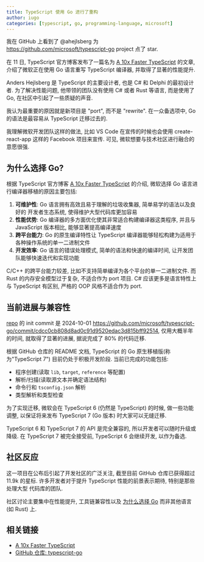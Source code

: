 ```yaml
---
title: TypeScript 使用 Go 进行了重构
author: iugo
categories: [typescript, go, programming-language, microsoft]
---
```


我在 GitHub 上看到了 @ahejlsberg 为 <https://github.com/microsoft/typescript-go>
project 点了 star.

在 11 日, TypeScript 官方博客发布了一篇名为 [A 10x Faster TypeScript][faster-ts]
的文章, 介绍了微软正在使用 Go 语言重写 TypeScript 编译器, 并取得了显著的性能提升.

Anders Hejlsberg 是 TypeScript 的主要设计者, 也是 C# 和 Delphi 的最初设计者.
为了解决性能问题, 他带领的团队没有使用 C# 或者 Rust 等语言, 而是使用了 Go,
在社区中引起了一些质疑的声音.

我认为最重要的原因就是新项目是 "port", 而不是 "rewrite". 在一众备选项中,
Go 的语法是最容易从 TypeScript 迁移过去的.

我理解微软开发团队这样的做法, 比如 VS Code 在宣传的时候也会使用 create-react-app
这样的 Facebook 项目来宣传. 可见, 微软想要与技术社区进行融合的意愿很强.

## 为什么选择 Go?

根据 TypeScript 官方博客 [A 10x Faster TypeScript][faster-ts] 的介绍, 微软选择
Go 语言进行编译器移植的原因主要包括:

1. **可维护性**: Go 语言拥有高效且易于理解的垃圾收集器, 简单易学的语法以及良好的
   开发者生态系统, 使得维护大型代码库更加容易
2. **性能优势**: Go 编译器的多方面优化使其非常适合构建编译器这类程序, 并且与
   JavaScript 版本相比, 能够显著提高编译速度
3. **跨平台能力**: Go 的原生编译特性让 TypeScript 编译器能够轻松构建为适用于
   各种操作系统的单一二进制文件
4. **开发效率**: Go 语言的错误处理模式, 简单的语法和快速的编译时间,
   让开发团队能够快速迭代和实现功能

C/C++ 的跨平台能力较差, 比如不支持简单编译为各个平台的单一二进制文件.
而 Rust 的内存安全模型过于复杂, 不适合作为 port 项目.
C# 应该更多是语言特性上与 TypeScript 有区别, 严格的 OOP 风格不适合作为 port.

## 当前进展与兼容性

[repo] 的 init commit 是 2024-10-01 <https://github.com/microsoft/typescript-go/commit/cdcc0cb808d8ad0c91d9520edac3d815bff92514>,
仅用大概半年的时间, 就取得了显著的进展, 据说完成了 80% 的代码迁移.

根据 GitHub 仓库的 README 文档, TypeScript 的 Go 原生移植版(称为"TypeScript 7")
目前仍处于积极开发阶段. 当前已完成的功能包括:

- 程序创建(读取 `lib`, `target`, `reference` 等配置)
- 解析/扫描(读取源文本并确定语法结构)
- 命令行和 `tsconfig.json` 解析
- 类型解析和类型检查

为了实现迁移, 微软会在 TypeScript 6 (仍然是 TypeScript) 的时候, 做一些功能调整,
以保证将来发布 TypeScript 7 (Go 版本) 时大家可以无缝迁移.

TypeScript 6 和 TypeScript 7 的 API 是完全兼容的, 所以开发者可以随时升级或降级.
在 TypeScript 7 被完全接受前, TypeScript 6 会继续开发, 以作为备选.

## 社区反应

这一项目在公布后引起了开发社区的广泛关注, 截至目前 GitHub 仓库已获得超过 11.9k
的星标. 许多开发者对于提升 TypeScript 性能的前景表示期待, 特别是那些处理大型
代码库的团队.

社区讨论主要集中在性能提升, 工具链兼容性以及 [为什么选择 Go][why-go]
而非其他语言 (如 Rust) 上.

## 相关链接

- [A 10x Faster TypeScript][faster-ts]
- [GitHub 仓库: typescript-go][repo]

[faster-ts]: https://devblogs.microsoft.com/typescript/typescript-native-port/
[repo]: https://github.com/microsoft/typescript-go
[why-go]: https://github.com/microsoft/typescript-go/discussions/411
